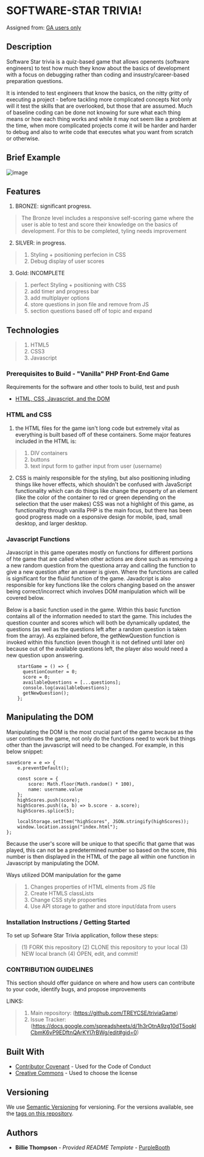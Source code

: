 # SOFTWARE-STAR TRIVIA!

Assigned from:
[GA users only](https://pages.git.generalassemb.ly/SEIRFX-1107/curriculum/projects/front-end-game)

## Description
Software Star trivia is a quiz-based game that allows openents (software  engineers) to test how much they know about the basics of development with a focus on debugging rather than coding and insustry/career-based preparation questions.

It is intended to test engineers that know the basics, on the nitty gritty of executing a project - before tackling more complicated concepts
Not only will it test the skills that are overlooked, but those that are assumed. Much of baseline coding can be done not knowing for sure what each thing means or how each thing works and while it may not seem like a problem at the time, when more complicated projects come it will be harder and harder to debug and also to write code that executes what you want from scratch or otherwise.

## Brief Example
  ![image](https://i.imgur.com/dUtaY4P.jpg)

## Features
1. BRONZE:  significant progress.
> The Bronze level includes a responsive self-scoring game where the user is able to test and score their knowledge on the basics of development. For this to be completed, tyling needs improvement

2. SILVER: in progress.
>1. Styling + positioning perfecion in CSS
>2. Debug display of user scores

3. Gold: INCOMPLETE
> 1. perfect Styling + positioning with CSS
> 2. add timer and progress bar
> 3. add multiplayer options
> 4. store questions in json file and remove from JS
> 5. section questions based off of topic and expand


## Technologies
>1. HTML5
>2. CSS3
>3. Javascript

### Prerequisites to Build - "Vanilla" PHP Front-End Game

Requirements for the software and other tools to build, test and push 
- [HTML, CSS, Javascript, and the DOM](https://www.w3schools.com/js/js_htmldom.asp)

### HTML and CSS

1. the HTML files  for the game isn't long code but extremely vital as everything is built based off of these containers.
Some major features included in the HTML is: 
> 1. DIV containers
> 2. buttons
> 2. text input form to gather input from user (username)

2. CSS is mainly responsible for the styling, but also positioning inluding things like hover effects, which shouldn't be confused with JavaScript functionality which can do things like change the property of an element (like the color of the container to red or green depending on the selection that the user makes)
CSS was not a highlight of this game, as functionality through vanilla PHP is the main focus, but there has been good progress made on a esponsive design for mobile, ipad, small desktop, and larger desktop.

### Javascript Functions
Javascript in this game operates mostly on functions for different portions of hte game that are called when other actions are done such as removing a a new random question from the questiona array and calling the function to give a new question after an answer is given. Where the functions are called is significant for the fluiid function of the game. Javadcript is also responsible for key functions like the colors changing based on the answer being correct/incorrect which involves DOM manipulation which will be covered below.

Below is a basic function used in the game. Within this basic function contains all of the information needed to start the game. This includes the question counter and scores which will both be dynamically updated, the questions (as well as the questions left after a random question is taken from the array). As ezplained before, the getNewQuestion function is invoked within this function (even though it is not defined until later on) because out of the available questions left, the player also would need a new question upon answering.

        startGame = () => {
          questionCounter = 0;
          score = 0;
          availableQuestions = [...questions];
          console.log(availableQuestions);
          getNewQuestion();
        };



## Manipulating the DOM
Manipulating the DOM is the most crucial part of the game because as the user continues the game, not only do the functions need to work but things other than the javvascript will need to be changed.
For example, in this below snippet:

    saveScore = e => {
        e.preventDefault();

        const score = {
            score: Math.floor(Math.random() * 100),
            name: username.value
        };
        highScores.push(score);
        highScores.push((a, b) => b.score - a.score);
        highScores.splice(5);

        localStorage.setItem("highScores", JSON.stringify(highScores));
        window.location.assign("index.html");
    };
Because the user's score will be unique to that specific that game that was played, this can not be a predetermined number so based on the score, this number is then displayed in the HTML of the page all within one function in Javascript by manipulating the DOM.

Ways utilized DOM manipulation for the game
> 1. Changes properties of HTML elments from JS file
> 2. Create HTMLS classLists
> 3. Change CSS style propoerties
> 4. Use API storage to gather and store input/data from users


### Installation Instructions / Getting Started
To set up Sofware Star Trivia application, follow these steps:
>(1) FORK this repository
>(2) CLONE this repository to your local
>(3) NEW local branch
>(4) OPEN, edit, and commit!

### CONTRIBUTION GUIDELINES
This section should offer guidance on where and how users can contribute to your code, identify bugs, and propose improvements

LINKS:
> 1. Main repository: (https://github.com/TREYCSE/triviaGame)
> 2. Issue Tracker: (https://docs.google.com/spreadsheets/d/1h3rOtnA9zg10dT5oqklCbmK6vP9EDftnQArKYl7rBWg/edit#gid=0)




## Built With
  - [Contributor Covenant](https://www.contributor-covenant.org/) - Used
    for the Code of Conduct
  - [Creative Commons](https://creativecommons.org/) - Used to choose
    the license

## Versioning
We use [Semantic Versioning](http://semver.org/) for versioning. For the versions
available, see the [tags on this
repository](https://github.com/PurpleBooth/a-good-readme-template/tags).

## Authors
  - **Billie Thompson** - *Provided README Template* -
    [PurpleBooth](https://github.com/PurpleBooth)

